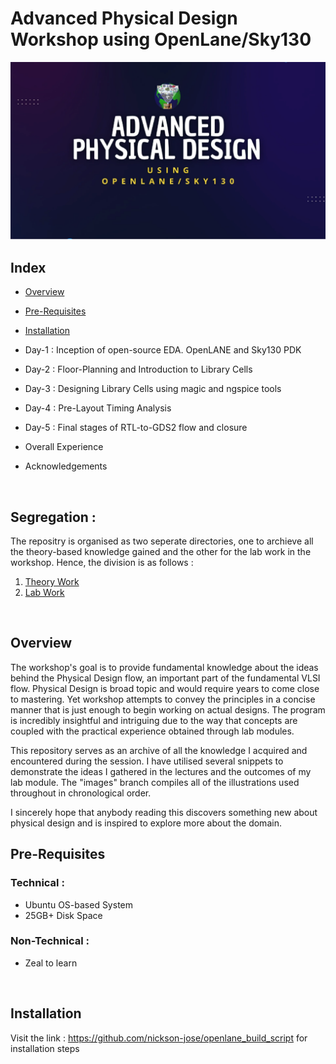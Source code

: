 
# Advanced Physical Design Workshop using OpenLane/Sky130

![](https://github.com/shobhit-mittra/vsd_pd_workshop/blob/main/images/cover_img_vsd.png?raw=true)


## Index 

- [Overview](#overview)
- [Pre-Requisites](#pre_req) 
- [Installation](#inst)
- Day-1 : Inception of open-source EDA. OpenLANE and Sky130 PDK
- Day-2 : Floor-Planning and Introduction to Library Cells
- Day-3 : Designing Library Cells using magic and ngspice tools
- Day-4 : Pre-Layout Timing Analysis
- Day-5 : Final stages of RTL-to-GDS2 flow and closure 

- Overall Experience 

- Acknowledgements 
<br/>

## Segregation :
The repositry is organised as two seperate directories, one to archieve all the theory-based knowledge gained and the other for the lab work in the workshop. Hence, the division is as follows :
1. [Theory Work](Theory.md)
2. [Lab Work](Lab.md)
<br/>

<a id="overview"></a>
## Overview

The workshop's goal is to provide fundamental knowledge about the ideas behind the Physical Design flow, an important part of the fundamental VLSI flow. Physical Design is broad topic and would require years to come close to mastering. Yet workshop attempts to convey the principles in a concise manner that is just enough to begin working on actual designs. The program is incredibly insightful and intriguing due to the way that concepts are coupled with the practical experience obtained through lab modules. 

This repository serves as an archive of all the knowledge I acquired and encountered during the session. I have utilised several snippets to demonstrate the ideas I gathered in the lectures and the outcomes of my lab module. The "images" branch compiles all of the illustrations used throughout in chronological order. 

I sincerely hope that anybody reading this discovers something new about physical design and is inspired to explore more about the domain.
<br/>  

<a id="pre_req"> </a>
## Pre-Requisites

### Technical :
- Ubuntu OS-based System
- 25GB+ Disk Space

### Non-Technical :
- Zeal to learn 
<br/>

<a id="inst"></a>
## Installation 

Visit the link : https://github.com/nickson-jose/openlane_build_script for installation steps







